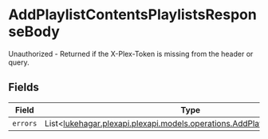# AddPlaylistContentsPlaylistsResponseBody

Unauthorized - Returned if the X-Plex-Token is missing from the header or query.


## Fields

| Field                                                                                                                               | Type                                                                                                                                | Required                                                                                                                            | Description                                                                                                                         |
| ----------------------------------------------------------------------------------------------------------------------------------- | ----------------------------------------------------------------------------------------------------------------------------------- | ----------------------------------------------------------------------------------------------------------------------------------- | ----------------------------------------------------------------------------------------------------------------------------------- |
| `errors`                                                                                                                            | List<[lukehagar.plexapi.plexapi.models.operations.AddPlaylistContentsErrors](../../models/operations/AddPlaylistContentsErrors.md)> | :heavy_minus_sign:                                                                                                                  | N/A                                                                                                                                 |